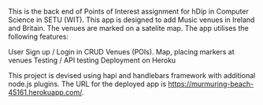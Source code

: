 This is the back end of Points of Interest assignment for hDip in Computer Science in SETU (WIT).
This app is designed to add Music venues in Ireland and Britain. The venues are marked on a satelite map.
The app utilises the following features:

User Sign up / Login in
CRUD Venues (POIs).
Map, placing markers at venues
Testing / API testing
Deployment on Heroku

This project is devised using hapi and handlebars framework with additional node.js plugins.
The URL for the deployed app is https://murmuring-beach-45161.herokuapp.com/.
